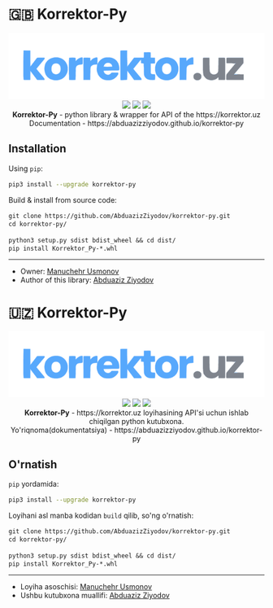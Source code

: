 # :gb: **Korrektor-Py**

<p align="center">
    <img src="assets/logo.png"></img> <br>
     <img src="https://github.com/AbduazizZiyodov/korrektor-py/actions/workflows/ci.yml/badge.svg?branch=master"></img>
     <img src="https://static.pepy.tech/personalized-badge/korrektor-py?period=total&units=international_system&left_color=blue&right_color=green&left_text=Downloads"></img>
     <img src="https://github.com/AbduazizZiyodov/korrektor-py/actions/workflows/deploy_docs.yml/badge.svg"></img>
     <br>
    <b>Korrektor-Py</b> - python library & wrapper for API of the https://korrektor.uz <br>
    Documentation - https://abduazizziyodov.github.io/korrektor-py <br>
</p>

## **Installation**

Using `pip`:

```bash
pip3 install --upgrade korrektor-py
```

Build & install from source code:

```
git clone https://github.com/AbduazizZiyodov/korrektor-py.git
cd korrektor-py/

python3 setup.py sdist bdist_wheel && cd dist/
pip install Korrektor_Py-*.whl

```

<hr>

- Owner: [Manuchehr Usmonov](https://github.com/con9799)
- Author of this library: [Abduaziz Ziyodov](https://github.com/AbduazizZiyodov)

# :uzbekistan: **Korrektor-Py**

<p align="center">
    <img src="assets/logo.png"></img> <br>
     <img src="https://github.com/AbduazizZiyodov/korrektor-py/actions/workflows/ci.yml/badge.svg?branch=master"></img> 
     <img src="https://static.pepy.tech/personalized-badge/korrektor-py?period=total&units=international_system&left_color=blue&right_color=green&left_text=Yuklab%20olishlar%20soni"></img>
     <img src="https://github.com/AbduazizZiyodov/korrektor-py/actions/workflows/deploy_docs.yml/badge.svg"></img>
     <br>
    <b>Korrektor-Py</b> - https://korrektor.uz loyihasining API'si uchun ishlab chiqilgan python kutubxona. 
    <br>
    Yo'riqnoma(dokumentatsiya) - https://abduazizziyodov.github.io/korrektor-py
</p>

## **O'rnatish**

`pip` yordamida:

```bash
pip3 install --upgrade korrektor-py
```

Loyihani asl manba kodidan `build` qilib, so'ng o'rnatish:

```
git clone https://github.com/AbduazizZiyodov/korrektor-py.git
cd korrektor-py/

python3 setup.py sdist bdist_wheel && cd dist/
pip install Korrektor_Py-*.whl

```

<hr>

- Loyiha asoschisi: [Manuchehr Usmonov](https://github.com/con9799)
- Ushbu kutubxona muallifi: [Abduaziz Ziyodov](https://github.com/AbduazizZiyodov)
